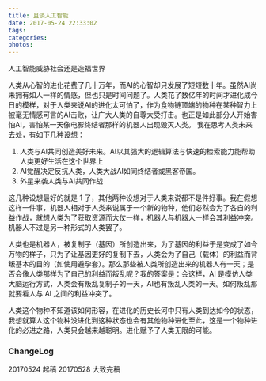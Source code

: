 ```yaml
---
title: 且谈人工智能
date: 2017-05-24 22:33:02
tags:
categories:
photos:
---
```

人工智能威胁社会还是造福世界
<!--more-->
人类从心智的进化花费了几十万年，而AI的心智却只发展了短短数十年。虽然AI尚未拥有如人一样的情感，但也只是时间问题了。人类花了数亿年的时间才进化成今日的模样，对于人类来说AI的进化太可怕了，作为食物链顶端的物种在某种智力上被毫无情感可言的AI击败，让广大人类的自尊大受打击。也正是如此部分人开始害怕AI，害怕某一天像电影终结者那样的机器人出现毁灭人类。
我在思考人类未来去处，有如下几种设想：
1. 人类与AI共同创造美好未来。AI以其强大的逻辑算法与快速的检索能力能帮助人类更好生活在这个世界上
2. AI觉醒决定反抗人类，人类大战AI如同终结者或黑客帝国。
3. 外星来袭人类与AI共同作战

这几种设想最好的就是 1 了，其他两种设想对于人类来说都不是件好事。我在假想这样一件事，机器人相对于人类来说属于一个新的物种，他们必然会为了各自的利益作战，就想人类为了获取资源而大仗一样，机器人与机器人一样会其利益冲突。机器人不过是另一种形式的人类罢了。

人类也是机器人，被复制子（基因）所创造出来，为了基因的利益于是变成了如今万物的样子，只为了让基因更好的复制下去，人类会为了自己（载体）的利益而背叛基本的目的（如使用避孕套）。那么那些被人类所创造出来的机器人有一天；是否会像人类那样为了自己的利益而叛乱呢？我的答案是：会这样，AI 是模仿人类大脑运行方式，人类会有叛乱复制子的一天，AI也有叛乱人类的一天。如何叛乱那就要看人与 AI 之间的利益冲突了。

人类这个物种不知道该如何形容，在进化的历史长河中只有人类到达如今的状态，我想就算人这个物种没进化到这种状态也会有其他物种进化至此，这是一个物种进化的必进之路，人类只会越来越聪明。进化赋予了人类无限的可能。

### ChangeLog
20170524 起稿
20170528 大致完稿
